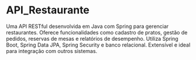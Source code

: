 # API_Restaurante
Uma API RESTful desenvolvida em Java com Spring para gerenciar restaurantes. Oferece funcionalidades como cadastro de pratos, gestão de pedidos, reservas de mesas e relatórios de desempenho. Utiliza Spring Boot, Spring Data JPA, Spring Security e banco relacional. Extensível e ideal para integração com outros sistemas.
